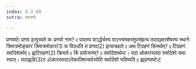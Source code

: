 ```yaml
---
index: 8.2.89
sutra: प्रणवष्टेः

---
```

 प्रणवष्टेः प्रणव इत्युच्यते कः प्रणवो नाम?॥ पादस्य वाऽर्द्धर्चस्य वाऽन्त्यमक्षरमुपसंहृत्य तदाद्यक्षरशेषस्य स्थाने त्रिमात्रमोङ्कारं त्रिमात्रमोकारं(1) वा विदधति तं प्रणव(2) इत्याचक्षते॥ अथ टिग्रहणं किमर्थम्?॥ टिग्रहणं सर्वादेशार्थम्॥ झ्र्टिग्रहणं(2) क्रियते॥ किं प्रयोजनम्?॥ सर्वादेशार्थम्ट। यदा ओकारस्तदा सर्वादेशो यथा स्यात्। यदाझ्र्हि(3)ट ॐकारस्तदाऽनेकाल्शित्सर्वस्येति सर्वादेशो भविष्यति॥ झ्र्प्रणवष्टेःट 